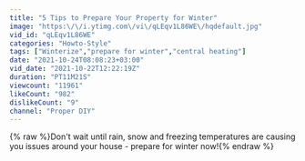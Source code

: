 ```yaml
---
title: "5 Tips to Prepare Your Property for Winter"
image: "https:\/\/i.ytimg.com\/vi\/qLEqv1L86WE\/hqdefault.jpg"
vid_id: "qLEqv1L86WE"
categories: "Howto-Style"
tags: ["Winterize","prepare for winter","central heating"]
date: "2021-10-24T08:08:23+03:00"
vid_date: "2021-10-22T12:22:19Z"
duration: "PT11M21S"
viewcount: "11961"
likeCount: "982"
dislikeCount: "9"
channel: "Proper DIY"
---
```

{% raw %}Don't wait until rain, snow and freezing temperatures are causing you issues around your house - prepare for winter now!{% endraw %}
